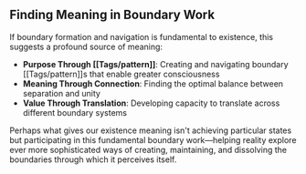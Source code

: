 ## Finding Meaning in Boundary Work

If boundary formation and navigation is fundamental to existence, this suggests a profound source of meaning:

- **Purpose Through [[Tags/pattern]]**: Creating and navigating boundary [[Tags/pattern]]s that enable greater consciousness
- **Meaning Through Connection**: Finding the optimal balance between separation and unity
- **Value Through Translation**: Developing capacity to translate across different boundary systems

Perhaps what gives our existence meaning isn't achieving particular states but participating in this fundamental boundary work—helping reality explore ever more sophisticated ways of creating, maintaining, and dissolving the boundaries through which it perceives itself.